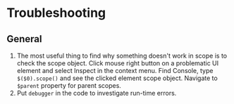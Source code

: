 # Troubleshooting

## General

1. The most useful thing to find why something doesn't work in scope is to check the scope object. Click mouse right button on a problematic UI element and select Inspect in the context menu. Find Console, type `$($0).scope()` and see the clicked element scope object. Navigate to `$parent` property for parent scopes.
2. Put `debugger` in the code to investigate run-time errors.
